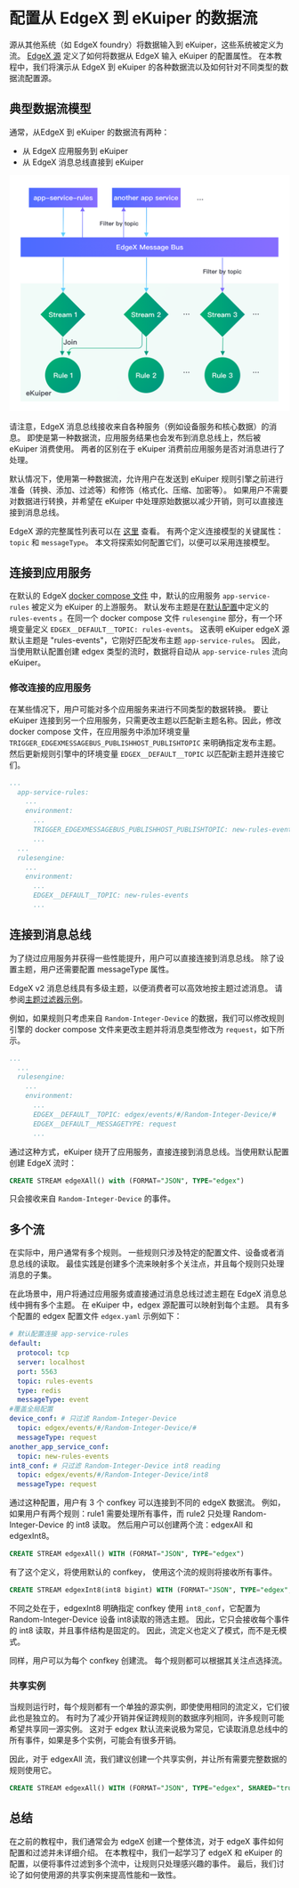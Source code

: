 # 配置从 EdgeX 到 eKuiper 的数据流

源从其他系统（如 EdgeX foundry）将数据输入到 eKuiper，这些系统被定义为流。 [EdgeX 源](../rules/sources/builtin/edgex.md) 定义了如何将数据从 EdgeX 输入 eKuiper 的配置属性。 在本教程中，我们将演示从 EdgeX 到 eKuiper 的各种数据流以及如何针对不同类型的数据流配置源。

## 典型数据流模型

通常，从EdgeX 到 eKuiper 的数据流有两种：

- 从 EdgeX 应用服务到 eKuiper
- 从 EdgeX 消息总线直接到 eKuiper

![data flow](./flow.png)

请注意，EdgeX 消息总线接收来自各种服务（例如设备服务和核心数据）的消息。 即使是第一种数据流，应用服务结果也会发布到消息总线上，然后被 eKuiper 消费使用。 两者的区别在于 eKuiper 消费前应用服务是否对消息进行了处理。

默认情况下，使用第一种数据流，允许用户在发送到 eKuiper 规则引擎之前进行准备（转换、添加、过滤等）和修饰（格式化、压缩、加密等）。 如果用户不需要对数据进行转换，并希望在 eKuiper 中处理原始数据以减少开销，则可以直接连接到消息总线。

EdgeX 源的完整属性列表可以在 [这里](../rules/sources/builtin/edgex.md#全局配置) 查看。 有两个定义连接模型的关键属性：`topic` 和 `messageType`。 本文将探索如何配置它们，以便可以采用连接模型。

## 连接到应用服务

在默认的 EdgeX [docker compose 文件](https://github.com/edgexfoundry/edgex-compose/blob/main/docker-compose.yml) 中，默认的应用服务 `app-service-rules` 被定义为 eKuiper 的上游服务。 默认发布主题是在[默认配置](https://github.com/edgexfoundry/app-service-configurable/blob/main/res/rules-engine/configuration.toml)中定义的 `rules-events` 。在同一个 docker compose 文件 `rulesengine` 部分，有一个环境变量定义 `EDGEX__DEFAULT__TOPIC: rules-events`。 这表明 eKuiper edgeX 源默认主题是 "rules-events"，它刚好匹配发布主题 `app-service-rules`。 因此，当使用默认配置创建 edgex 类型的流时，数据将自动从 `app-service-rules` 流向 eKuiper。

### 修改连接的应用服务

在某些情况下，用户可能对多个应用服务来进行不同类型的数据转换。 要让 eKuiper 连接到另一个应用服务，只需更改主题以匹配新主题名称。因此，修改 docker compose 文件，在应用服务中添加环境变量`TRIGGER_EDGEXMESSAGEBUS_PUBLISHHOST_PUBLISHTOPIC` 来明确指定发布主题。 然后更新规则引擎中的环境变量 `EDGEX__DEFAULT__TOPIC` 以匹配新主题并连接它们。

```yaml
...
  app-service-rules:
    ...
    environment:
      ...
      TRIGGER_EDGEXMESSAGEBUS_PUBLISHHOST_PUBLISHTOPIC: new-rules-events
      ...
  ...
  rulesengine:
    ...
    environment:
      ...
      EDGEX__DEFAULT__TOPIC: new-rules-events
      ...
```

## 连接到消息总线

为了绕过应用服务并获得一些性能提升，用户可以直接连接到消息总线。 除了设置主题，用户还需要配置 messageType 属性。

EdgeX v2 消息总线具有多级主题，以便消费者可以高效地按主题过滤消息。 请参阅[主题过滤器示例](https://docs.edgexfoundry.org/2.0/microservices/application/Triggers/#filter-by-topics)。

例如，如果规则只考虑来自 `Random-Integer-Device` 的数据，我们可以修改规则引擎的 docker compose 文件来更改主题并将消息类型修改为 `request`，如下所示。

```yaml
...
  ...
  rulesengine:
    ...
    environment:
      ...
      EDGEX__DEFAULT__TOPIC: edgex/events/#/Random-Integer-Device/#
      EDGEX__DEFAULT__MESSAGETYPE: request
      ...
```

通过这种方式，eKuiper 绕开了应用服务，直接连接到消息总线。当使用默认配置创建 EdgeX 流时：

```sql
CREATE STREAM edgeXAll() with (FORMAT="JSON", TYPE="edgex")
```

只会接收来自 `Random-Integer-Device` 的事件。

## 多个流

在实际中，用户通常有多个规则。 一些规则只涉及特定的配置文件、设备或者消息总线的读取。 最佳实践是创建多个流来映射多个关注点，并且每个规则只处理消息的子集。

在此场景中，用户将通过应用服务或直接通过消息总线过滤主题在 EdgeX 消息总线中拥有多个主题。 在 eKuiper 中，edgex 源配置可以映射到每个主题。 具有多个配置的 edgex 配置文件 `edgex.yaml` 示例如下：

```yaml
# 默认配置连接 app-service-rules
default:
  protocol: tcp
  server: localhost
  port: 5563
  topic: rules-events
  type: redis
  messageType: event
#覆盖全局配置
device_conf: # 只过滤 Random-Integer-Device
  topic: edgex/events/#/Random-Integer-Device/#
  messageType: request
another_app_service_conf:
  topic: new-rules-events
int8_conf: # 只过滤 Random-Integer-Device int8 reading
  topic: edgex/events/#/Random-Integer-Device/int8
  messageType: request
```

通过这种配置，用户有 3 个 confkey 可以连接到不同的 edgeX 数据流。 例如，如果用户有两个规则：rule1 需要处理所有事件，而 rule2 只处理 Random-Integer-Device 的 int8 读取。 然后用户可以创建两个流：edgexAll 和 edgexInt8。

```sql
CREATE STREAM edgexAll() WITH (FORMAT="JSON", TYPE="edgex")
```

有了这个定义，将使用默认的 confkey， 使用这个流的规则将接收所有事件。

```sql
CREATE STREAM edgexInt8(int8 bigint) WITH (FORMAT="JSON", TYPE="edgex", CONF_KEY="int8_conf")
```

不同之处在于，edgexInt8 明确指定 confkey 使用 `int8_conf`，它配置为 Random-Integer-Device 设备 int8读取的筛选主题。 因此，它只会接收每个事件的 int8 读取，并且事件结构是固定的。 因此，流定义也定义了模式，而不是无模式。

同样，用户可以为每个 confkey 创建流。 每个规则都可以根据其关注点选择流。

### 共享实例

当规则运行时，每个规则都有一个单独的源实例，即使使用相同的流定义，它们彼此也是独立的。 有时为了减少开销并保证跨规则的数据序列相同，许多规则可能希望共享同一源实例。 这对于 edgex 默认流来说极为常见，它读取消息总线中的所有事件，如果是多个实例，可能会有很多开销。

因此，对于 edgexAll 流，我们建议创建一个共享实例，并让所有需要完整数据的规则使用它。

```sql
CREATE STREAM edgexAll() WITH (FORMAT="JSON", TYPE="edgex", SHARED="true")
```

## 总结

在之前的教程中，我们通常会为 edgeX 创建一个整体流，对于 edgeX 事件如何配置和过滤并未详细介绍。 在本教程中，我们一起学习了 edgeX 和 eKuiper 的配置，以便将事件过滤到多个流中，让规则只处理感兴趣的事件。 最后，我们讨论了如何使用源的共享实例来提高性能和一致性。